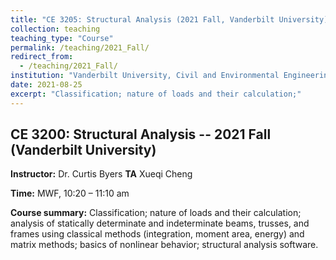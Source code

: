 ```yaml
---
title: "CE 3205: Structural Analysis (2021 Fall, Vanderbilt University)"
collection: teaching
teaching_type: "Course"
permalink: /teaching/2021_Fall/ 
redirect_from:
  - /teaching/2021_Fall/ 
institution: "Vanderbilt University, Civil and Environmental Engineering"
date: 2021-08-25
excerpt: "Classification; nature of loads and their calculation;"
---
```


## CE 3200: Structural Analysis -- 2021 Fall (Vanderbilt University)

**Instructor:** Dr. Curtis Byers
**TA** Xueqi Cheng

**Time:**  MWF, 10:20 – 11:10 am 

**Course summary:** Classification; nature of loads and their calculation; analysis of statically determinate and indeterminate beams, trusses, and frames using classical methods (integration, moment area, energy) and matrix methods; basics of nonlinear behavior; structural analysis software. 

